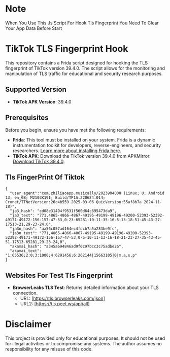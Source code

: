 # Note

When You Use This Js Script For Hook Tls Fingerprint You Need To Clear Your App Data Before Start

# TikTok TLS Fingerprint Hook

This repository contains a Frida script designed for hooking the TLS fingerprint of TikTok version 39.4.0. The script allows for the monitoring and manipulation of TLS traffic for educational and security research purposes.

## Supported Version

- **TikTok APK Version**: 39.4.0

## Prerequisites

Before you begin, ensure you have met the following requirements:
- **Frida**: This tool must be installed on your system. Frida is a dynamic instrumentation toolkit for developers, reverse-engineers, and security researchers. [Learn more about installing Frida here](https://frida.re/docs/installation/).
- **TikTok APK**: Download the TikTok version 39.4.0 from APKMirror: [Download TikTok 39.4.0](https://www.apkmirror.com/apk/tiktok-pte-ltd/tik-tok-including-musical-ly/tiktok-39-4-0-release/tiktok-39-4-0-android-apk-download/).

## Tls FingerPrint Of Tiktok

```
{
  "user_agent":"com.zhiliaoapp.musically/2023904000 (Linux; U; Android 13; en_GB; M2103K19I; Build/TP1A.220624.014; Cronet/TTNetVersion:26c4b559 2025-03-06 QuicVersion:55af8b7a 2024-11-18)",
  "ja3_hash": "cd08e31494f9531f560d64c695473da9",
  "ja3_text": "771,4865-4866-4867-49195-49199-49196-49200-52393-52392-49171-49172-156-157-47-53,0-23-65281-10-11-35-16-5-13-18-51-45-43-27-17513-21,29-23-24,0",
  "ja3n_hash": "aa56c057ad164ec4fdcb7a5a283be9fc",
  "ja3n_text": "771,4865-4866-4867-49195-49199-49196-49200-52393-52392-49171-49172-156-157-47-53,0-5-10-11-13-16-18-21-23-27-35-43-45-51-17513-65281,29-23-24,0",
  "akamai_hash": "a345a694846ad9f6c97bcc3c75adbe26",
  "akamai_text": "1:65536;2:0;3:1000;4:6291456;6:262144|15663105|0|m,a,s,p"
}
```

## Websites For Test Tls Fingerprint

- **BrowserLeaks TLS Test**: Returns detailed information about your TLS connection.
  - URL: [https://tls.browserleaks.com/json]
  - URL2: [https://tls.peet.ws/api/all]
 
# Disclaimer
This project is provided only for educational purposes. It should not be used for illegal activities or to compromise any systems. The author assumes no responsibility for any misuse of this code.
